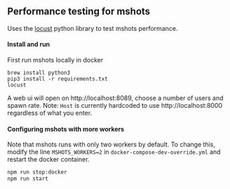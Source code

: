 ## Performance testing for mshots
Uses the [locust](https://docs.locust.io) python library to test mshots performance.

#### Install and run
First run mshots locally in docker

```
brew install python3
pip3 install -r requirements.txt
locust
```

A web ui will open on http://localhost:8089, choose a number of users and spawn rate. 
Note: `Host` is currently hardcoded to use http://localhost:8000 regardless of what you enter.

#### Configuring mshots with more workers

Note that mshots runs with only two workers by default. To change this, modify the line `MSHOTS_WORKERS=2` in `docker-compose-dev-override.yml` and restart the docker container.

```bash
npm run stop:docker
npm run start
```